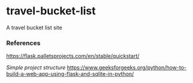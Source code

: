 # travel-bucket-list

A travel bucket list site

### References

https://flask.palletsprojects.com/en/stable/quickstart/

_Simple project structure_
https://www.geeksforgeeks.org/python/how-to-build-a-web-app-using-flask-and-sqlite-in-python/
